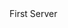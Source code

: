 <html>
  <head>
    <title>
      call main
    </title>
  </head>
  <body>
    First Server
  </body>
</html>
